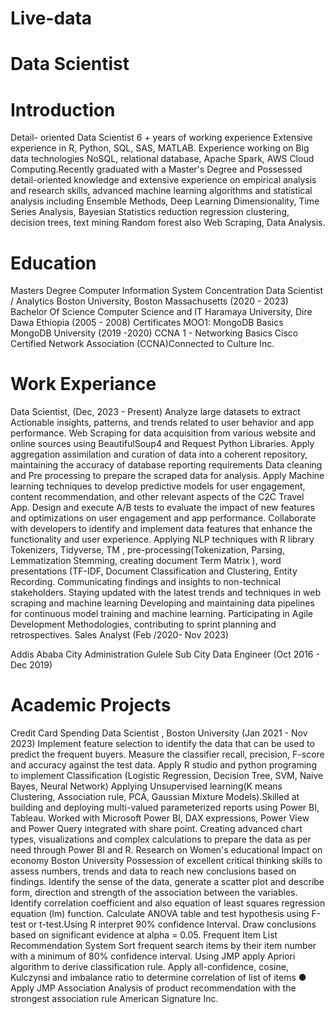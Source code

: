 # Live-data

# Data Scientist

# Introduction  
Detail- oriented Data Scientist 6 + years of working experience Extensive experience in R, Python, SQL, SAS, MATLAB. Experience working on Big data
technologies NoSQL, relational database, Apache Spark, AWS Cloud Computing.Recently graduated with a Master's Degree and Possessed detail-oriented
knowledge and extensive experience on empirical analysis and research skills, advanced machine learning algorithms and statistical analysis including Ensemble
Methods, Deep Learning Dimensionality, Time Series Analysis, Bayesian Statistics reduction regression clustering, decision trees, text mining Random forest also
Web Scraping, Data Analysis.

# Education 
Masters Degree
Computer Information System Concentration Data Scientist / Analytics
Boston University, Boston Massachusetts (2020 - 2023)
Bachelor Of Science
Computer Science and IT
Haramaya University, Dire Dawa Ethiopia (2005 - 2008)
Certificates
MOO1: MongoDB Basics
MongoDB University (2019 -2020)
CCNA 1 - Networking Basics
Cisco Certified Network Association (CCNA)Connected to Culture Inc.


# Work Experiance 

Data Scientist, (Dec, 2023 - Present)
Analyze large datasets to extract Actionable insights, patterns, and trends related to user behavior and app performance.
 Web Scraping for data acquisition from various website and online sources using BeautifulSoup4 and Request Python Libraries.
 Apply aggregation assimilation and curation of data into a coherent repository, maintaining the accuracy of database reporting requirements
 Data cleaning and Pre processing to prepare the scraped data for analysis.
 Apply Machine learning techniques to develop predictive models for user engagement, content recommendation, and other relevant aspects of the
C2C Travel App.
 Design and execute A/B tests to evaluate the impact of new features and optimizations on user engagement and app performance.
 Collaborate with developers to identify and implement data features that enhance the functionality and user experience.
 Applying NLP techniques with R library Tokenizers, Tidyverse, TM , pre-processing(Tokenization, Parsing, Lemmatization
Stemming, creating document Term Matrix ), word presentations (TF-IDF, Document Classification and Clustering, Entity Recording.
 Communicating findings and insights to non-technical stakeholders.
 Staying updated with the latest trends and techniques in web scraping and machine learning
 Developing and maintaining data pipelines for continuous model training and machine learning.
 Participating in Agile Development Methodologies, contributing to sprint planning and retrospectives.
Sales Analyst (Feb /2020- Nov 2023)

Addis Ababa City Administration Gulele Sub City
Data Engineer (Oct 2016 - Dec 2019)

# Academic Projects
Credit Card Spending
Data Scientist , Boston University (Jan 2021 - Nov 2023)
Implement feature selection to identify the data that can be used to predict the frequent buyers.
 Measure the classifier recall, precision, F-score and accuracy against the test data.
 Apply R studio and python programing to implement Classification (Logistic Regression, Decision Tree, SVM, Naive Bayes, Neural Network)
 Applying Unsupervised learning(K means Clustering, Association rule, PCA, Gaussian Mixture Models).Skilled at building and deploying multi-valued
parameterized reports using Power BI, Tableau.
 Worked with Microsoft Power BI, DAX expressions, Power View and Power Query integrated with share point.
 Creating advanced chart types, visualizations and complex calculations to prepare the data as per need through Power BI and R.
Research on Women's educational Impact on economy
Boston University
 Possession of excellent critical thinking skills to assess numbers, trends and data to reach new conclusions based on findings.
 Identify the sense of the data, generate a scatter plot and describe form, direction and strength of the association between the variables.
 Identify correlation coefficient and also equation of least squares regression equation (lm) function.
  Calculate ANOVA table and test hypothesis using F-test or t-test.Using R interpret 90% confidence Interval.
 Draw conclusions based on significant evidence at alpha = 0.05.
Frequent Item List Recommendation System
 Sort frequent search items by their item number with a minimum of 80% confidence interval.
 Using JMP apply Apriori algorithm to derive classification rule.
 Apply all-confidence, cosine, Kulczynsi and imbalance ratio to determine correlation of list of items
● Apply JMP Association Analysis of product recommendation with the strongest association rule
American Signature Inc.

